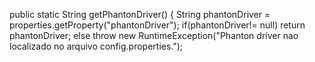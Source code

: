 public static String getPhantonDriver() {
	String phantonDriver = properties.getProperty("phantonDriver");
	if(phantonDriver!= null) return phantonDriver;
	else throw new RuntimeException("Phanton driver nao localizado no arquivo config.properties.");
